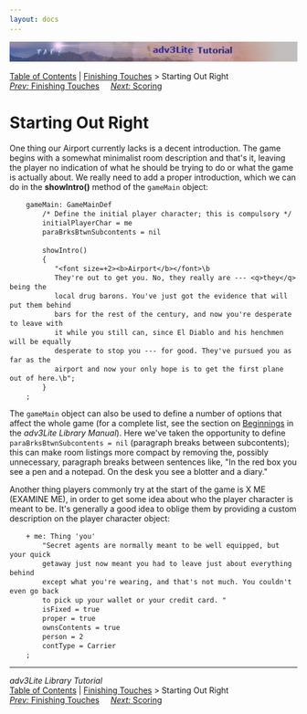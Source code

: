 ```yaml
---
layout: docs
---
```

<div class="topbar">

<img src="topbar.jpg" data-border="0" />

</div>

<div class="nav">

<a href="toc.html" class="nav">Table of Contents</a> \|
<a href="finish.html" class="nav">Finishing Touches</a> \> Starting Out
Right  
<span class="navnp"><a href="finish.html" class="nav"><em>Prev:</em> Finishing Touches</a>
    <a href="scoring.html" class="nav"><em>Next:</em> Scoring</a>    
</span>

</div>

<div class="main">

# Starting Out Right

One thing our Airport currently lacks is a decent introduction. The game
begins with a somewhat minimalist room description and that's it,
leaving the player no indication of what he should be trying to do or
what the game is actually about. We really need to add a proper
introduction, which we can do in the **showIntro()** method of the
`gameMain` object:

```
    gameMain: GameMainDef
        /* Define the initial player character; this is compulsory */
        initialPlayerChar = me
        paraBrksBtwnSubcontents = nil
        
        showIntro()
        {
           "<font size=+2><b>Airport</b></font>\b
           They're out to get you. No, they really are --- <q>they</q> being the
           local drug barons. You've just got the evidence that will put them behind
           bars for the rest of the century, and now you're desperate to leave with
           it while you still can, since El Diablo and his henchmen will be equally
           desperate to stop you --- for good. They've pursued you as far as the
           airport and now your only hope is to get the first plane out of here.\b";
        }       
    ;
```

The `gameMain` object can also be used to define
a number of options that affect the whole game (for a complete list, see
the section on [Beginnings](../manual/beginning.html) in the *adv3Lite
Library Manual*). Here we've taken the opportunity to define
`paraBrksBtwnSubcontents = nil` (paragraph
breaks between subcontents); this can make room listings more compact by
removing the, possibly unnecessary, paragraph breaks between sentences
like, "In the red box you see a pen and a notepad. On the desk you see a
blotter and a diary."

Another thing players commonly try at the start of the game is X ME
(EXAMINE ME), in order to get some idea about who the player character
is meant to be. It's generally a good idea to oblige them by providing a
custom description on the player character object:

```
    + me: Thing 'you'   
        "Secret agents are normally meant to be well equipped, but your quick
        getaway just now meant you had to leave just about everything behind
        except what you're wearing, and that's not much. You couldn't even go back
        to pick up your wallet or your credit card. "
        isFixed = true    
        proper = true
        ownsContents = true
        person = 2   
        contType = Carrier    
    ;
```

------------------------------------------------------------------------

<div class="navb">

*adv3Lite Library Tutorial*  
<a href="toc.html" class="nav">Table of Contents</a> \|
<a href="finish.html" class="nav">Finishing Touches</a> \> Starting Out
Right  
<span class="navnp"><a href="finish.html" class="nav"><em>Prev:</em> Finishing Touches</a>
    <a href="scoring.html" class="nav"><em>Next:</em> Scoring</a>    
</span>

</div>

</div>
